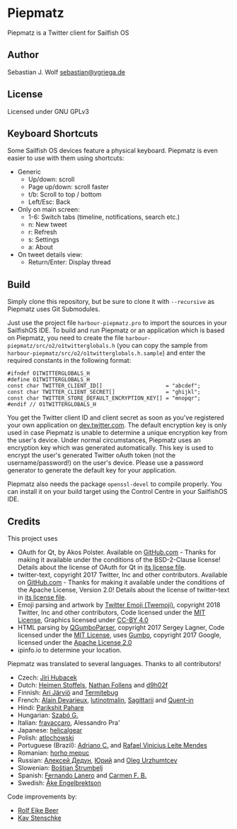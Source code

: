 # Piepmatz
Piepmatz is a Twitter client for Sailfish OS

## Author
Sebastian J. Wolf [sebastian@ygriega.de](mailto:sebastian@ygriega.de)

## License
Licensed under GNU GPLv3

## Keyboard Shortcuts
Some Sailfish OS devices feature a physical keyboard. Piepmatz is even easier to use with them using shortcuts:
- Generic
  - Up/down: scroll
  - Page up/down: scroll faster
  - t/b: Scroll to top / bottom
  - Left/Esc: Back
- Only on main screen:
  - 1-6: Switch tabs (timeline, notifications, search etc.)
  - n: New tweet
  - r: Refresh
  - s: Settings
  - a: About
- On tweet details view:
  - Return/Enter: Display thread

## Build
Simply clone this repository, but be sure to clone it with `--recursive` as Piepmatz uses Git Submodules.  

Just use the project file `harbour-piepmatz.pro` to import the sources in your SailfishOS IDE. To build and run Piepmatz or an application which is based on Piepmatz, you need to create the file `harbour-piepmatz/src/o2/o1twitterglobals.h` (you can copy the sample from `harbour-piepmatz/src/o2/o1twitterglobals.h.sample`) and enter the required constants in the following format:
```
#ifndef O1TWITTERGLOBALS_H
#define O1TWITTERGLOBALS_H
const char TWITTER_CLIENT_ID[]                    = "abcdef";
const char TWITTER_CLIENT_SECRET[]                = "ghijkl";
const char TWITTER_STORE_DEFAULT_ENCRYPTION_KEY[] = "mnopqr";
#endif // O1TWITTERGLOBALS_H
```

You get the Twitter client ID and client secret as soon as you've registered your own application on [dev.twitter.com](https://dev.twitter.com/). The default encryption key is only used in case Piepmatz is unable to determine a unique encryption key from the user's device. Under normal circumstances, Piepmatz uses an encryption key which was generated automatically. This key is used to encrypt the user's generated Twitter oAuth token (not the username/password!) on the user's device. Please use a password generator to generate the default key for your application.

Piepmatz also needs the package `openssl-devel` to compile properly. You can install it on your build target using the Control Centre in your SailfishOS IDE.

## Credits
This project uses
- OAuth for Qt, by Akos Polster. Available on [GitHub.com](https://github.com/pipacs/o2) - Thanks for making it available under the conditions of the BSD-2-Clause license! Details about the license of OAuth for Qt in [its license file](src/o2/LICENSE).
- twitter-text, copyright 2017 Twitter, Inc and other contributors. Available on [GitHub.com](https://github.com/twitter/twitter-text) - Thanks for making it available under the conditions of the Apache License, Version 2.0!  Details about the license of twitter-text in [its license file](qml/js/LICENSE-twitter-text).
- Emoji parsing and artwork by [Twitter Emoji (Twemoji)](http://twitter.github.io/twemoji/), copyright 2018 Twitter, Inc and other contributors, Code licensed under the [MIT License](http://opensource.org/licenses/MIT), Graphics licensed under [CC-BY 4.0](https://creativecommons.org/licenses/by/4.0/)
- HTML parsing by [QGumboParser](https://github.com/lagner/QGumboParser), copyright 2017 Sergey Lagner, Code licensed under the [MIT License](http://opensource.org/licenses/MIT), uses [Gumbo](https://github.com/google/gumbo-parser), copyright 2017 Google, licensed under the [Apache License 2.0](https://www.apache.org/licenses/LICENSE-2.0) 
- ipinfo.io to determine your location.

Piepmatz was translated to several languages. Thanks to all contributors!
- Czech: [Jiri Hubacek](https://github.com/qeef)
- Dutch: [Heimen Stoffels](https://www.transifex.com/user/profile/Vistaus/), [Nathan Follens](https://www.transifex.com/user/profile/pljmn/) and [d9h02f](https://github.com/d9h02f)
- Finnish: [Ari Järviö](https://www.transifex.com/user/profile/ari_jarvio/) and [Termitebug](https://www.transifex.com/user/profile/Termitebug/)
- French: [Alain Devarieux](https://www.transifex.com/user/profile/aldevar/), [lutinotmalin](https://www.transifex.com/user/profile/lutinotmalin/), [Sagittarii](https://www.transifex.com/user/profile/Sagittarii/) and [Quent-in](https://github.com/Quent-in)
- Hindi: [Parikshit Pahare](https://www.transifex.com/user/profile/p_pahare/)
- Hungarian: [Szabó G.](https://www.transifex.com/user/profile/leoka/)
- Italian: [fravaccaro](https://www.transifex.com/user/profile/ghostofasmile/), Alessandro Pra'
- Japanese: [helicalgear](https://www.transifex.com/user/profile/helicalgear/)
- Polish: [atlochowski](https://www.transifex.com/user/profile/atlochowski/)
- Portuguese (Brazil): [Adriano C.](https://www.transifex.com/user/profile/adrianocolvero/) and [Rafael Vinicius Leite Mendes](https://www.transifex.com/user/profile/marreko/)
- Romanian: [horho mepuc](https://www.transifex.com/user/profile/horho/)
- Russian: [Алексей Дедун](https://www.transifex.com/user/profile/lewa/), [Юрий](https://www.transifex.com/user/profile/iAncelad/) and [Oleg Urzhumtcev](https://www.transifex.com/user/profile/NetBUG/)
- Slowenian: [Boštjan Štrumbelj](https://www.transifex.com/user/profile/sponka/)
- Spanish: [Fernando Lanero](https://www.transifex.com/user/profile/ferlanero/) and [Carmen F. B.](https://github.com/carmenfdezb)
- Swedish: [Åke Engelbrektson](https://github.com/eson57)

Code improvements by:
- [Rolf Eike Beer](https://github.com/DerDakon) 
- [Kay Stenschke](https://github.com/kstenschke)
